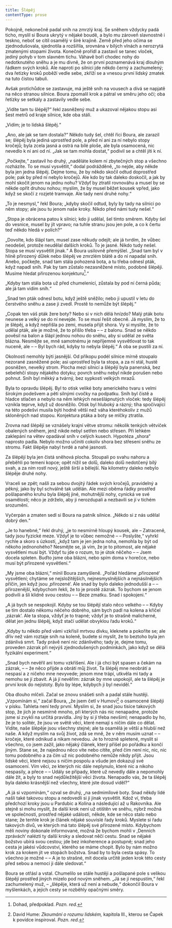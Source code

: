 ```yaml
---
title: Šlépěj
contentType: prose
---
```


<section>

Pokojně, nekonečně padal sníh na zmrzlý kraj. Se sněhem vždycky padá ticho, myslil si Boura ukrytý v nějaké boudě, a bylo mu zároveň slavnostně i teskno, neboť se cítil osamělý v širé krajině. Země před jeho očima se zjednodušovala, sjednotila a rozšířila, srovnána v bílých vlnách a nerozrytá zmatenými stopami života. Konečně prořídl a zastavil se tanec vloček, jediný pohyb v tom slavném tichu. Váhavě boří chodec nohy do nedotknutého sněhu a je mu divně, že on první poznamenává kraj dlouhým řádkem svých kroků. Ale naproti po silnici jde někdo černý a zachumelený; dva řetízky kroků poběží vedle sebe, zkříží se a vnesou první lidský zmatek na tuto čistou tabuli.

</section>

<section>

Avšak protichůdce se zastavuje, má ještě sníh na vousech a dívá se napjatě na něco stranou silnice. Boura zpomalil krok a pátral ve směru jeho očí; oba řetízky se setkaly a zastavily vedle sebe.

„Vidíte tam tu šlépěj?“ řekl zasněžený muž a ukazoval nějakou stopu asi šest metrů od kraje silnice, kde oba stáli.

„Vidím; je to lidská šlépěj.“

„Ano, ale jak se tam dostala?“ Někdo tudy šel, chtěl říci Boura, ale zarazil se; šlépěj byla jediná uprostřed pole, a před ní ani za ní nebylo stopy kročejů; byla zcela jasná a ostrá na bílé ploše, ale byla osamocená, nic nevedlo k ní ani od ní. „Jak se tam mohla dostat,“ podivil se a chtěl jíti k ní.

„Počkejte,“ zastavil ho druhý, „naděláte kolem ní zbytečných stop a všechno rozházíte. To se musí vysvětlit,“ dodal podrážděně, „to nejde, aby někde byla jen jedna šlépěj. Dejme tomu, že by někdo skočil odtud doprostřed pole; pak by před ní nebylo kročejů. Ale kdo by tak daleko doskočil, a jak by mohl skočit jenom na jednu nohu? Vždyť by ztratil rovnováhu a musel by se někde opřít druhou nohou; myslím, že by musel běžet kousek vpřed, jako když se skočí z rozjeté tramvaje. Ale tady není druhé nohy.“

„To je nesmysl,“ řekl Boura; „kdyby skočil odtud, byly by tady na silnici po něm stopy; ale jsou tu jenom naše kroky. Nikdo před námi tudy nešel.“

„Stopa je obrácena patou k silnici; kdo ji udělal, šel tímto směrem. Kdyby šel do vesnice, musel by jít vpravo; na tuhle stranu jsou jen pole, a co k čertu teď někdo hledá v polích?“

„Dovolte, kdo šlápl tam, musel zase někudy odejít; ale já tvrdím, že vůbec neodešel, protože neudělal dalších kroků. To je jasné. Nikdo tudy nešel. Stopa se musí vysvětlit jinak.“ A Boura usilovně přemýšlel. „Snad tam byl v hlíně přirozený důlek nebo šlépěj ve zmrzlém blátě a do ní napadal sníh. Anebo, počkejte, snad tam stála pohozená bota, a tu třeba odnesl pták, když napadl sníh. Pak by tam zůstalo nezasněžené místo, podobné šlépěji. Musíme hledat přirozenou konjekturu[^1].“

„Kdyby tam stála bota už před chumelenicí, zůstala by pod ní černá půda; ale já tam vidím sníh.“

„Snad ten pták odnesl botu, když ještě sněžilo; nebo ji upustil v letu do čerstvého sněhu a zase ji zvedl. Prostě to nemůže být šlépěj.“

„Copak ten váš pták žere boty? Nebo si v nich dělá hnízdo? Malý pták botu neunese a velký se do ní nevejde. To se musí řešit obecně. Já myslím, že to je šlépěj, a když nepřišla po zemi, musela přijít shora. Vy si myslíte, že to udělal pták, ale je možné, že to přišlo třeba – – z balonu. Snad se někdo pověsil na balon a šlápl jednou nohou do sněhu, aby si udělal ze světa blázna. Nesmějte se, mně samotnému je nepříjemné vysvětlovat to tak nuceně, ale – – Byl bych rád, kdyby to nebyla šlépěj.“ A oba se pustili za ní.

Okolnosti nemohly býti jasnější. Od příkopu podél silnice mírně stoupalo nezorané zasněžené pole; asi uprostřed byla ta stopa, a za ní stál, hustě posněžen, nevelký strom. Plocha mezi silnicí a šlépějí byla panenská, bez sebelehčí stopy nějakého dotyku; povrch sněhu nebyl nikde porušen nebo pohnut. Sníh byl měkký a tvárný, bez sypkosti velkých mrazů.

Byla to opravdu šlépěj. Byl to otisk veliké boty amerického tvaru s velmi širokým podešvem a pěti silnými cvočky na podpatku. Sníh byl čistě a hladce stlačen a nebylo na něm lehkých nesešlápnutých vloček: tedy šlépěj vznikla teprve, když už dosněžilo. Otisk byl hluboký a rázný; tíha spočívající na této podešvi musila býti hodně větší než váha kteréhokoliv z mužů skloněných nad stopou. Konjektura ptáka a boty se mlčky ztratila.

Zrovna nad šlépějí se vznášely krajní větve stromu: několik tenkých větviček obalených sněhem, jenž nikde nebyl setřen nebo střesen. Při lehkém zaklepání na větev opadával sníh v celých kusech. Hypotéza „shora“ naprosto padla. Nebylo možno učiniti cokoliv shora bez střesení sněhu ze stromu. Fakt šlépěje nabyl tvrdé a nahé jasnosti.

Za šlépějí byla jen čistá sněhová plocha. Stoupali po svahu nahoru a přeběhli po temeni kopce; opět nížil se dolů, daleko dolů nedotčený bílý svah, a za ním rostl nový, ještě širší a bělejší. Na kilometry daleko nebylo šlépěje druhé nohy.

Vraceli se zpět; našli za sebou dvojitý řádek svých kročejů, pravidelný a pěkný, jako by byl schválně tak udělán. Ale mezi oběma řádky prostřed pošlapaného kruhu byla šlépěj jiné, mohutnější nohy, cynická ve své osamělosti; něco je zdrželo, aby ji nerozdupali a nezbavili se jí v tichém srozumění.

Vyčerpán a zmaten sedl si Boura na patník silnice. „Někdo si z nás udělal dobrý den.“

„Je to hanebné,“ řekl druhý, „je to nesmírně hloupý kousek, ale – Zatraceně, tady jsou fyzické meze. Vždyť je to vůbec nemožné – – Poslyšte,“ vyhrkl rychle a skoro s úzkostí, „když tam je jen jedna noha, nemohla by být od někoho jednonohého? Nesmějte se, já vím, že je to pitomost, ale nějaké vysvětlení musí být. Vždyť tu jde o rozum, to je útok něčeho – – Jsem docela spleten. Buďto jsme oba blázni, nebo spím doma v horečce, nebo musí být přirozené vysvětlení.“

„My jsme oba blázni,“ mínil Boura zamyšleně. „Pořád hledáme ‚přirozené‘ vysvětlení; chytáme se nejsložitějších, nejnesmyslnějších a nejnásilnějších příčin, jen když jsou ‚přirozené‘. Ale snad by bylo daleko jednodušší a – – přirozenější, kdybychom řekli, že to je prostě zázrak. To bychom se jenom podivili a šli klidně svou cestou – – Beze zmatku. Snad i spokojeni.“

„A já bych se nespokojil. Kdyby se tou šlépějí stalo něco velkého – – Kdyby se tím dostalo někomu něčeho dobrého, sám bych padl na kolena a křičel ‚zázrak‘. Ale ta stopa, vždyť je to trapné; vždyť je to strašně malicherné, dělat jen jednu šlépěj, když stačí udělat obvyklou řadu kroků.“

„Kdyby tu někdo před vámi vzkřísil mrtvou dívku, kleknete a pokoříte se; ale dřív než vám roztaje sníh na koleně, budete si myslit, že to beztoho byla jen zdánlivá smrt. Tady právě není nic zdánlivého; tady je, dejme tomu, proveden zázrak při nejvýš zjednodušených podmínkách, jako když se dělá fyzikální experiment.“

„Snad bych nevěřil ani tomu vzkříšení. Ale i já chci být spasen a čekám na zázrak, – – že něco přijde a obrátí můj život. Ta šlépěj mne neobrátí a nespasí a z ničeho mne nevyvede; jenom mne trápí, utkvěla mi tady a nemohu se jí zbavit. A já jí nevěřím: zázrak by mne uspokojil, ale ta šlépěj je první krok do nejistoty. Bylo by lépe, kdybych ji byl neviděl.“

Oba dlouho mlčeli. Začal se znovu snášeti sníh a padal stále hustěji. „Vzpomínám si,“ začal Boura, „že jsem četl v Humovi[^2] o osamocené šlépěji v písku. Tahleta není tedy první. Myslím si, že snad jsou tisíce takových stop, že jich je nesmírně mnoho, při kterých nás nic nenapadne, protože jsme si zvykli na určitá pravidla. Jiný by si jí třeba nevšiml; nenapadlo by ho, že je to solitér, že jsou ve světě věci, které nemají s ničím dále co dělat. Vidíte, naše šlépěje jsou všechny stejné; ale ta osamělá je větší a hlubší než naše. A když myslím na svůj život, zdá se mně, že v něm musím uznat – – kročeje, které odnikud a nikam nevedou. Je to hrozně spletené, myslit si všechno, co jsem zažil, jako nějaký článek, který přišel po pořádku a končí jiným. Stane se, že najednou něco víte nebo cítíte, před čím není nic, nic, nic tomu podobného a za čím už nic podobného nemůže nikdy přijít. Jsou lidské věci, které nejsou s ničím pospolu a všude jen dokazují své osamocení. Vím věci, ze kterých nic dále neplynulo, které nic a nikoho nespasily, a přece – – Udály se případy, které už nevedly dále a nepomohly dále žít, a byly to snad nejdůležitější věci života. Nenapadlo vás, že ta šlépěj byla daleko krásnější než všechny, které jste dosud viděl?“

„A já si vzpomínám,“ ozval se druhý, „na sedmimílové boty. Snad někdy lidé našli také takovou stopu a nedovedli si ji jinak vysvětlit. Kdož ví, třeba předchozí kroky jsou u Pardubic a Kolína a následující až u Rakovníka. Ale stejně si mohu myslit, že další krok není už otištěn ve sněhu, nýbrž možná ve společnosti, prostřed nějaké události, někde, kde se něco stalo nebo stane; že tenhle krok je článek nějaké souvislé řady kroků. Myslete si řadu takových divů, ve kterých má tato šlépěj své přirozené místo. Kdybychom měli noviny dokonale informované, možná že bychom mohli v ,Denních zprávách‘ nalézti ty další kroky a sledovat něčí cestu. Snad se nějaké božstvo ubírá svou cestou; jde bez inkoherence a postupně; snad jeho cesta je jakési vůdcovství, kterého se máme chopit. Bylo by nám možno krok za krokem jít ve stopách božstva. Snad by to byla cesta spásy. To všechno je možné – – A je to strašné, mít docela určitě jeden krok této cesty před sebou a nemoci ji dále sledovat.“

Boura se otřásl a vstal. Chumelilo se stále hustěji a pošlapané pole s velikou šlépějí prostřed jiných mizelo pod novým sněhem. „Já se jí nespustím,“ řekl zachumelený muž, – „šlépěje, která už není a nebude,“ dokončil Boura v myšlenkách, a jejich cesty se rozběhly opačnými směry.

</section>

[^1]: Dohad, předpoklad. _Pozn. red._

[^2]: David Hume: _Zkoumání o rozumu lidském,_ kapitola III., kterou se Čapek k povídce inspiroval. _Pozn. red._

[^3]: Hrdina románu _Zločin a trest_ od F. M. Dostojevského_. Pozn. red._

[^4]: Nahodilé spojení, sdružení. _Pozn. red._

[^5]: Palpitace (lat.) – bušení srdce. _Pozn. red._

[^6]: Timor Dei (lat.) – bázeň z Boha (zde bázeň ducha, viz pokračování věty). _Pozn. red._

[^7]: Métier (fr.) – odborná profese. _Pozn. red._

[^8]: Fadesa (fr.) – nuda. _Pozn. red._

[^9]: Manaia – mánie. _Pozn. red._

[^10]: Vzkříšení Jairovy dcery – podle novozákonních evangelií měl muž jménem Jairos jedinou dceru, kterou Ježíš zázračně uzdravil. _Pozn. red._

[^11]: Puerta del Sol – známé madridské náměstí (česky Brána slunce). _Pozn. red._
